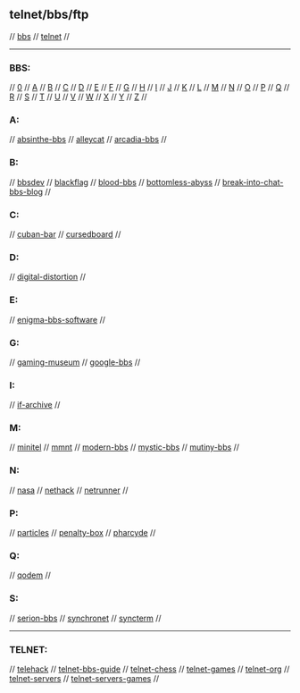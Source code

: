 ## telnet/bbs/ftp

// [bbs](#bbs) // [telnet](#telnet) //

---

### BBS:

// [0](#0) // [A](#a) // [B](#b) // [C](#c) // [D](#d) // [E](#e) // [F](#f) // [G](#g)
// [H](#h) // [I](#i) // [J](#j) // [K](#k) // [L](#l) // [M](#m) // [N](#n) // [O](#o)
// [P](#p) // [Q](#q) // [R](#r) // [S](#s) // [T](#t) // [U](#u) // [V](#v) // [W](#w)
// [X](#x) // [Y](#y) // [Z](#z) //

### A:
// [absinthe-bbs](http://absinthebbs.net/)
// [alleycat](https://alleycat.synchro.net/)
// [arcadia-bbs](https://www.arcadiabbs.com/)
//

### B:
// [bbsdev](http://bbsdev.net/)
// [blackflag](http://blackflag.acid.org/)
// [blood-bbs](http://bloodbbs.net/home.php?)
// [bottomless-abyss](https://bbs.bottomlessabyss.net/)
// [break-into-chat-bbs-blog](https://breakintochat.com/wiki/Break_Into_Chat)
//

### C:
// [cuban-bar](telnet://52.88.68.92:1234)
// [cursedboard](https://github.com/whisperchan/cursedboard)
//

### D:
// [digital-distortion](http://digitaldistortionbbs.com/)
//

### E:
// [enigma-bbs-software](https://github.com/NuSkooler/enigma-bbs)
//

### G:
// [gaming-museum](telnet://gt.gamingmuseum.com)
// [google-bbs](https://www.masswerk.at/googleBBS/)
//

### I:
// [if-archive](ftp://ftp.ifarchive.org)
//

### M:
// [minitel](http://minitel.us/)
// [mmnt](https://www.mmnt.net/)
// [modern-bbs](https://www.pcmag.com/news/7-modern-bbses-worth-calling-today)
// [mystic-bbs](http://mysticbbs.com/)
// [mutiny-bbs](http://mutinybbs.com/)
//

### N:
// [nasa](https://ssd.jpl.nasa.gov/?horizons)
// [nethack](https://nethackwiki.com/wiki/Public_server)
// [netrunner](http://mysticbbs.com/downloads.html)
//

### P:
// [particles](http://www.particles.org/particlesbbs/)
// [penalty-box](http://pbox.thebbs.org/)
// [pharcyde](http://bbs.pharcyde.org/) 
//

### Q:
// [qodem](http://qodem.sourceforge.net/)
//

### S:
// [serion-bbs](https://serionbbs.com/)
// [synchronet](http://synchro.net/sbbslist.html)
// [syncterm](https://syncterm.bbsdev.net/)
//

---

### TELNET:

// [telehack](telehack.com)
// [telnet-bbs-guide](https://www.telnetbbsguide.com)
// [telnet-chess](freechess.org)
// [telnet-games](https://telnet.games/)
// [telnet-org](https://www.telnet.org)
// [telnet-servers](http://www.jumpjet.info/Offbeat-Internet/Public/TelNet/url.htm?utm_source=thenewstack&utm_medium=website&utm_campaign=platform)
// [telnet-servers-games](http://mewbies.com/acute_terminal_fun_telnet_public_servers_watch_star_wars_play_games_etc.htm)
//

